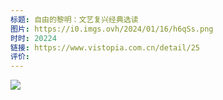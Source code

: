 ```yaml
---
标题: 自由的黎明：文艺复兴经典选读
图片: https://i0.imgs.ovh/2024/01/16/h6qSs.png
时时: 20224
链接: https://www.vistopia.com.cn/detail/25
评价:
---
```


![](Pasted%20image%2020240116095111.png)
